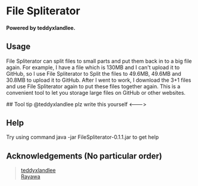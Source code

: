 # File Spliterator
#### Powered by teddyxlandlee.


## Usage
 File Spliterator can split files to small parts and put them back in to a big file again.
 For example, I have a file which is 130MB and I can't upload it to GitHub, so I use File Spliterator to Split the files to 49.6MB, 49.6MB and 30.8MB to upload it to GitHub. After I went to work, I download the 3+1 files and use File Spliterator again to put these files together again.
 This is a convenient tool to let you storage large files on GitHub or other websites.
 <!--->
## Tool tip
  @teddyxlandlee plz write this yourself
<--->
## Help
 Try using command java -jar FileSpliterator-0.1.1.jar to get help
 
## Acknowledgements (No particular order)
> [teddyxlandlee](https://github.com/teddyxlandlee)  
> [Rayawa](https://github.com/Rayawa)  